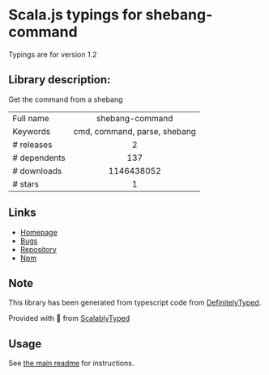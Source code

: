 
# Scala.js typings for shebang-command

Typings are for version 1.2

## Library description:
Get the command from a shebang

|                    |                 |
| ------------------ | :-------------: |
| Full name          | shebang-command |
| Keywords           | cmd, command, parse, shebang |
| # releases         | 2 |
| # dependents       | 137 |
| # downloads        | 1146438052 |
| # stars            | 1 |

## Links
- [Homepage](https://github.com/kevva/shebang-command#readme)
- [Bugs](https://github.com/kevva/shebang-command/issues)
- [Repository](https://github.com/kevva/shebang-command)
- [Npm](https://www.npmjs.com/package/shebang-command)
    


## Note
This library has been generated from typescript code from [DefinitelyTyped](https://definitelytyped.org).

Provided with :purple_heart: from [ScalablyTyped](https://github.com/oyvindberg/ScalablyTyped)

## Usage
See [the main readme](../../readme.md) for instructions.


